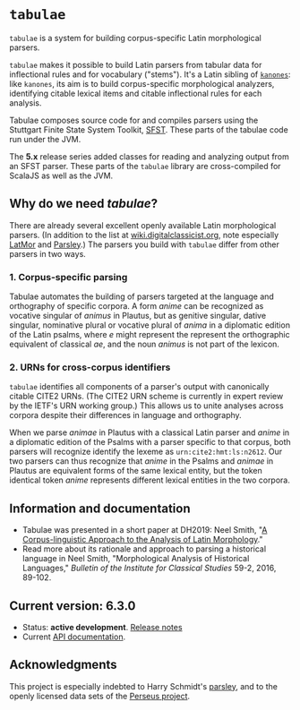 # `tabulae` #

`tabulae` is a system for building corpus-specific Latin morphological parsers.

`tabulae` makes it possible to build Latin parsers from tabular data for inflectional rules and for vocabulary ("stems").  It's a Latin sibling of [`kanones`](https://github.com/neelsmith/kanones):  like `kanones`, its aim is to build corpus-specific morphological analyzers, identifying citable lexical items and citable inflectional rules for each analysis.

Tabulae composes source code for and compiles parsers using the Stuttgart Finite State System Toolkit, [SFST](https://www.cis.uni-muenchen.de/~schmid/tools/SFST/). These parts of the tabulae code run under the JVM.

The  **5.x** release series added classes for reading and analyzing output from an SFST parser.  These parts of the `tabulae` library are cross-compiled for ScalaJS as well as the JVM.

## Why do we need *tabulae*?

There are already several excellent openly available Latin morphological parsers. (In addition to the list at [wiki.digitalclassicist.org](https://wiki.digitalclassicist.org/Morphological_parsing_or_lemmatising_Greek_and_Latin), note especially [LatMor](http://www.cis.uni-muenchen.de/~schmid/tools/LatMor/) and [Parsley](https://github.com/goldibex/parsley-core).) The parsers you build with `tabulae` differ from other parsers in two ways.

### 1. Corpus-specific parsing

Tabulae automates the building of parsers targeted at the language and orthography of specific corpora.  A form *anime* can be recognized as vocative singular of *animus* in Plautus, but as genitive singular, dative singular, nominative plural or vocative plural of *anima* in a diplomatic edition of the Latin psalms, where *e* might represent the represent the orthographic equivalent of classical *ae*, and the noun *animus* is not part of the lexicon.


### 2. URNs for cross-corpus identifiers

`tabulae` identifies all components of a parser's output with canonically citable CITE2 URNs. (The CITE2 URN scheme is currently in expert review by the IETF's URN working group.)  This allows us to unite analyses across corpora despite their differences in language and orthography.

When we parse *animae* in Plautus with a classical Latin parser and *anime* in a diplomatic edition of the Psalms with a parser specific to that corpus, both parsers will recognize identify the lexeme as `urn:cite2:hmt:ls:n2612`.  Our two parsers can thus recognize that *anime* in the Psalms and *animae* in Plautus are equivalent forms of the same lexical entity, but the token identical token *anime* represents different lexical entities in the two corpora.




## Information and documentation


-  Tabulae was presented in a short paper at DH2019:  Neel Smith, "[A Corpus-linguistic Approach to the Analysis of Latin Morphology](https://dev.clariah.nl/files/dh2019/boa/0434.html)."
-  Read more about its rationale and approach to parsing a historical language in Neel Smith, "Morphological Analysis of Historical Languages," *Bulletin of the Institute for Classical Studies* 59-2, 2016, 89-102.



## Current version: 6.3.0

- Status:  **active development**. [Release notes](releases.md)
- Current [API documentation](http://neelsmith.info/code/auto/tabulae/edu/holycross/shot/tabulae/).


## Acknowledgments

This project is especially indebted to Harry Schmidt's [parsley](https://github.com/goldibex/parsley-core), and to the openly licensed data sets of the [Perseus project](http://www.perseus.tufts.edu).
